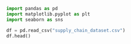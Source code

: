 ```python
import pandas as pd
import matplotlib.pyplot as plt
import seaborn as sns

```

```python
df = pd.read_csv("supply_chain_dataset.csv")
df.head()
```

<div>
<style scoped>
    .dataframe tbody tr th:only-of-type {
        vertical-align: middle;
    }

    .dataframe tbody tr th {
        vertical-align: top;
    }

    .dataframe thead th {
        text-align: right;
    }`</style>`

<table border="1" class="dataframe">
  <thead>
    <tr style="text-align: right;">
      <th></th>
      <th>Product type</th>
      <th>SKU</th>
      <th>Price</th>
      <th>Availability</th>
      <th>Number of products sold</th>
      <th>Revenue generated</th>
      <th>Customer demographics</th>
      <th>Stock levels</th>
      <th>Lead times</th>
      <th>Order quantities</th>
      <th>...</th>
      <th>Location</th>
      <th>Lead time</th>
      <th>Production volumes</th>
      <th>Manufacturing lead time</th>
      <th>Manufacturing costs</th>
      <th>Inspection results</th>
      <th>Defect rates</th>
      <th>Transportation modes</th>
      <th>Routes</th>
      <th>Costs</th>
    </tr>
  </thead>
  <tbody>
    <tr>
      <th>0</th>
      <td>haircare</td>
      <td>SKU0</td>
      <td>69.808006</td>
      <td>55</td>
      <td>802</td>
      <td>8661.996792</td>
      <td>Non-binary</td>
      <td>58</td>
      <td>7</td>
      <td>96</td>
      <td>...</td>
      <td>Mumbai</td>
      <td>29</td>
      <td>215</td>
      <td>29</td>
      <td>46.279879</td>
      <td>Pending</td>
      <td>0.226410</td>
      <td>Road</td>
      <td>Route B</td>
      <td>187.752075</td>
    </tr>
    <tr>
      <th>1</th>
      <td>skincare</td>
      <td>SKU1</td>
      <td>14.843523</td>
      <td>95</td>
      <td>736</td>
      <td>7460.900065</td>
      <td>Female</td>
      <td>53</td>
      <td>30</td>
      <td>37</td>
      <td>...</td>
      <td>Mumbai</td>
      <td>23</td>
      <td>517</td>
      <td>30</td>
      <td>33.616769</td>
      <td>Pending</td>
      <td>4.854068</td>
      <td>Road</td>
      <td>Route B</td>
      <td>503.065579</td>
    </tr>
    <tr>
      <th>2</th>
      <td>haircare</td>
      <td>SKU2</td>
      <td>11.319683</td>
      <td>34</td>
      <td>8</td>
      <td>9577.749626</td>
      <td>Unknown</td>
      <td>1</td>
      <td>10</td>
      <td>88</td>
      <td>...</td>
      <td>Mumbai</td>
      <td>12</td>
      <td>971</td>
      <td>27</td>
      <td>30.688019</td>
      <td>Pending</td>
      <td>4.580593</td>
      <td>Air</td>
      <td>Route C</td>
      <td>141.920282</td>
    </tr>
    <tr>
      <th>3</th>
      <td>skincare</td>
      <td>SKU3</td>
      <td>61.163343</td>
      <td>68</td>
      <td>83</td>
      <td>7766.836426</td>
      <td>Non-binary</td>
      <td>23</td>
      <td>13</td>
      <td>59</td>
      <td>...</td>
      <td>Kolkata</td>
      <td>24</td>
      <td>937</td>
      <td>18</td>
      <td>35.624741</td>
      <td>Fail</td>
      <td>4.746649</td>
      <td>Rail</td>
      <td>Route A</td>
      <td>254.776159</td>
    </tr>
    <tr>
      <th>4</th>
      <td>skincare</td>
      <td>SKU4</td>
      <td>4.805496</td>
      <td>26</td>
      <td>871</td>
      <td>2686.505152</td>
      <td>Non-binary</td>
      <td>5</td>
      <td>3</td>
      <td>56</td>
      <td>...</td>
      <td>Delhi</td>
      <td>5</td>
      <td>414</td>
      <td>3</td>
      <td>92.065161</td>
      <td>Fail</td>
      <td>3.145580</td>
      <td>Air</td>
      <td>Route A</td>
      <td>923.440632</td>
    </tr>
  </tbody>
</table>
<p>5 rows × 24 columns</p>
</div>

```python
df.tail()
```

<div>
<style scoped>
    .dataframe tbody tr th:only-of-type {
        vertical-align: middle;
    }

    .dataframe tbody tr th {
        vertical-align: top;
    }

    .dataframe thead th {
        text-align: right;
    }`</style>`

<table border="1" class="dataframe">
  <thead>
    <tr style="text-align: right;">
      <th></th>
      <th>Product type</th>
      <th>SKU</th>
      <th>Price</th>
      <th>Availability</th>
      <th>Number of products sold</th>
      <th>Revenue generated</th>
      <th>Customer demographics</th>
      <th>Stock levels</th>
      <th>Lead times</th>
      <th>Order quantities</th>
      <th>...</th>
      <th>Location</th>
      <th>Lead time</th>
      <th>Production volumes</th>
      <th>Manufacturing lead time</th>
      <th>Manufacturing costs</th>
      <th>Inspection results</th>
      <th>Defect rates</th>
      <th>Transportation modes</th>
      <th>Routes</th>
      <th>Costs</th>
    </tr>
  </thead>
  <tbody>
    <tr>
      <th>95</th>
      <td>haircare</td>
      <td>SKU95</td>
      <td>77.903927</td>
      <td>65</td>
      <td>672</td>
      <td>7386.363944</td>
      <td>Unknown</td>
      <td>15</td>
      <td>14</td>
      <td>26</td>
      <td>...</td>
      <td>Mumbai</td>
      <td>18</td>
      <td>450</td>
      <td>26</td>
      <td>58.890686</td>
      <td>Pending</td>
      <td>1.210882</td>
      <td>Air</td>
      <td>Route A</td>
      <td>778.864241</td>
    </tr>
    <tr>
      <th>96</th>
      <td>cosmetics</td>
      <td>SKU96</td>
      <td>24.423131</td>
      <td>29</td>
      <td>324</td>
      <td>7698.424766</td>
      <td>Non-binary</td>
      <td>67</td>
      <td>2</td>
      <td>32</td>
      <td>...</td>
      <td>Mumbai</td>
      <td>28</td>
      <td>648</td>
      <td>28</td>
      <td>17.803756</td>
      <td>Pending</td>
      <td>3.872048</td>
      <td>Road</td>
      <td>Route A</td>
      <td>188.742141</td>
    </tr>
    <tr>
      <th>97</th>
      <td>haircare</td>
      <td>SKU97</td>
      <td>3.526111</td>
      <td>56</td>
      <td>62</td>
      <td>4370.916580</td>
      <td>Male</td>
      <td>46</td>
      <td>19</td>
      <td>4</td>
      <td>...</td>
      <td>Mumbai</td>
      <td>10</td>
      <td>535</td>
      <td>13</td>
      <td>65.765156</td>
      <td>Fail</td>
      <td>3.376238</td>
      <td>Road</td>
      <td>Route A</td>
      <td>540.132423</td>
    </tr>
    <tr>
      <th>98</th>
      <td>skincare</td>
      <td>SKU98</td>
      <td>19.754605</td>
      <td>43</td>
      <td>913</td>
      <td>8525.952560</td>
      <td>Female</td>
      <td>53</td>
      <td>1</td>
      <td>27</td>
      <td>...</td>
      <td>Chennai</td>
      <td>28</td>
      <td>581</td>
      <td>9</td>
      <td>5.604691</td>
      <td>Pending</td>
      <td>2.908122</td>
      <td>Rail</td>
      <td>Route A</td>
      <td>882.198864</td>
    </tr>
    <tr>
      <th>99</th>
      <td>haircare</td>
      <td>SKU99</td>
      <td>68.517833</td>
      <td>17</td>
      <td>627</td>
      <td>9185.185829</td>
      <td>Unknown</td>
      <td>55</td>
      <td>8</td>
      <td>59</td>
      <td>...</td>
      <td>Chennai</td>
      <td>29</td>
      <td>921</td>
      <td>2</td>
      <td>38.072899</td>
      <td>Fail</td>
      <td>0.346027</td>
      <td>Rail</td>
      <td>Route B</td>
      <td>210.743009</td>
    </tr>
  </tbody>
</table>
<p>5 rows × 24 columns</p>
</div>

```python
df.shape
```

    (100, 24)

```python
df.info()
```

    <class 'pandas.core.frame.DataFrame'>
    RangeIndex: 100 entries, 0 to 99
    Data columns (total 24 columns):
     #   Column                   Non-Null Count  Dtype
    ---  ------                   --------------  -----
    0   Product type             100 non-null    object
     1   SKU                      100 non-null    object
     2   Price                    100 non-null    float64
     3   Availability             100 non-null    int64
    4   Number of products sold  100 non-null    int64
    5   Revenue generated        100 non-null    float64
     6   Customer demographics    100 non-null    object
     7   Stock levels             100 non-null    int64
    8   Lead times               100 non-null    int64
    9   Order quantities         100 non-null    int64
    10  Shipping times           100 non-null    int64
    11  Shipping carriers        100 non-null    object
     12  Shipping costs           100 non-null    float64
     13  Supplier name            100 non-null    object
     14  Location                 100 non-null    object
     15  Lead time                100 non-null    int64
    16  Production volumes       100 non-null    int64
    17  Manufacturing lead time  100 non-null    int64
    18  Manufacturing costs      100 non-null    float64
     19  Inspection results       100 non-null    object
     20  Defect rates             100 non-null    float64
     21  Transportation modes     100 non-null    object
     22  Routes                   100 non-null    object
     23  Costs                    100 non-null    float64
    dtypes: float64(6), int64(9), object(9)
    memory usage: 18.9+ KB

```python
df.describe()
```

<div>
<style scoped>
    .dataframe tbody tr th:only-of-type {
        vertical-align: middle;
    }

    .dataframe tbody tr th {
        vertical-align: top;
    }

    .dataframe thead th {
        text-align: right;
    }`</style>`

<table border="1" class="dataframe">
  <thead>
    <tr style="text-align: right;">
      <th></th>
      <th>Price</th>
      <th>Availability</th>
      <th>Number of products sold</th>
      <th>Revenue generated</th>
      <th>Stock levels</th>
      <th>Lead times</th>
      <th>Order quantities</th>
      <th>Shipping times</th>
      <th>Shipping costs</th>
      <th>Lead time</th>
      <th>Production volumes</th>
      <th>Manufacturing lead time</th>
      <th>Manufacturing costs</th>
      <th>Defect rates</th>
      <th>Costs</th>
    </tr>
  </thead>
  <tbody>
    <tr>
      <th>count</th>
      <td>100.000000</td>
      <td>100.000000</td>
      <td>100.000000</td>
      <td>100.000000</td>
      <td>100.000000</td>
      <td>100.000000</td>
      <td>100.000000</td>
      <td>100.000000</td>
      <td>100.000000</td>
      <td>100.000000</td>
      <td>100.000000</td>
      <td>100.00000</td>
      <td>100.000000</td>
      <td>100.000000</td>
      <td>100.000000</td>
    </tr>
    <tr>
      <th>mean</th>
      <td>49.462461</td>
      <td>48.400000</td>
      <td>460.990000</td>
      <td>5776.048187</td>
      <td>47.770000</td>
      <td>15.960000</td>
      <td>49.220000</td>
      <td>5.750000</td>
      <td>5.548149</td>
      <td>17.080000</td>
      <td>567.840000</td>
      <td>14.77000</td>
      <td>47.266693</td>
      <td>2.277158</td>
      <td>529.245782</td>
    </tr>
    <tr>
      <th>std</th>
      <td>31.168193</td>
      <td>30.743317</td>
      <td>303.780074</td>
      <td>2732.841744</td>
      <td>31.369372</td>
      <td>8.785801</td>
      <td>26.784429</td>
      <td>2.724283</td>
      <td>2.651376</td>
      <td>8.846251</td>
      <td>263.046861</td>
      <td>8.91243</td>
      <td>28.982841</td>
      <td>1.461366</td>
      <td>258.301696</td>
    </tr>
    <tr>
      <th>min</th>
      <td>1.699976</td>
      <td>1.000000</td>
      <td>8.000000</td>
      <td>1061.618523</td>
      <td>0.000000</td>
      <td>1.000000</td>
      <td>1.000000</td>
      <td>1.000000</td>
      <td>1.013487</td>
      <td>1.000000</td>
      <td>104.000000</td>
      <td>1.00000</td>
      <td>1.085069</td>
      <td>0.018608</td>
      <td>103.916248</td>
    </tr>
    <tr>
      <th>25%</th>
      <td>19.597823</td>
      <td>22.750000</td>
      <td>184.250000</td>
      <td>2812.847151</td>
      <td>16.750000</td>
      <td>8.000000</td>
      <td>26.000000</td>
      <td>3.750000</td>
      <td>3.540248</td>
      <td>10.000000</td>
      <td>352.000000</td>
      <td>7.00000</td>
      <td>22.983299</td>
      <td>1.009650</td>
      <td>318.778455</td>
    </tr>
    <tr>
      <th>50%</th>
      <td>51.239831</td>
      <td>43.500000</td>
      <td>392.500000</td>
      <td>6006.352023</td>
      <td>47.500000</td>
      <td>17.000000</td>
      <td>52.000000</td>
      <td>6.000000</td>
      <td>5.320534</td>
      <td>18.000000</td>
      <td>568.500000</td>
      <td>14.00000</td>
      <td>45.905622</td>
      <td>2.141863</td>
      <td>520.430444</td>
    </tr>
    <tr>
      <th>75%</th>
      <td>77.198228</td>
      <td>75.000000</td>
      <td>704.250000</td>
      <td>8253.976921</td>
      <td>73.000000</td>
      <td>24.000000</td>
      <td>71.250000</td>
      <td>8.000000</td>
      <td>7.601695</td>
      <td>25.000000</td>
      <td>797.000000</td>
      <td>23.00000</td>
      <td>68.621026</td>
      <td>3.563995</td>
      <td>763.078231</td>
    </tr>
    <tr>
      <th>max</th>
      <td>99.171329</td>
      <td>100.000000</td>
      <td>996.000000</td>
      <td>9866.465458</td>
      <td>100.000000</td>
      <td>30.000000</td>
      <td>96.000000</td>
      <td>10.000000</td>
      <td>9.929816</td>
      <td>30.000000</td>
      <td>985.000000</td>
      <td>30.00000</td>
      <td>99.466109</td>
      <td>4.939255</td>
      <td>997.413450</td>
    </tr>
  </tbody>
</table>
</div>

## Data Cleaning

```python
# Checking for duplicate rows
duplicates = df.duplicated()
print(f'Duplicate rows = {duplicates.sum()}')
```

    Duplicate rows = 0

```python
# Checking for missing data
df.isnull().sum()

```

    Product type               0
    SKU                        0
    Price                      0
    Availability               0
    Number of products sold    0
    Revenue generated          0
    Customer demographics      0
    Stock levels               0
    Lead times                 0
    Order quantities           0
    Shipping times             0
    Shipping carriers          0
    Shipping costs             0
    Supplier name              0
    Location                   0
    Lead time                  0
    Production volumes         0
    Manufacturing lead time    0
    Manufacturing costs        0
    Inspection results         0
    Defect rates               0
    Transportation modes       0
    Routes                     0
    Costs                      0
    dtype: int64

I will check for outliers using the Z-score method, values that are more than 3 standard deviations away from the mean will be considered outliers.

```python
# CheckING for outliers using the Z-score method
z_scores = (df - df.mean()) / df.std()
outliers = (z_scores > 3) | (z_scores < -3)
print(f'Outliers:\n{outliers}')
```

    Outliers:
        Availability  Costs  Customer demographics  Defect rates
    0          False  False                  False         False
    1          False  False                  False         False
    2          False  False                  False         False
    3          False  False                  False         False
    4          False  False                  False         False
    ..           ...    ...                    ...           ...
    95         False  False                  False         False
    96         False  False                  False         False
    97         False  False                  False         False
    98         False  False                  False         False
    99         False  False                  False         False

    Inspection results  Lead time  Lead times  Location  Manufacturing costs
    0                False      False       False     False                False
    1                False      False       False     False                False
    2                False      False       False     False                False
    3                False      False       False     False                False
    4                False      False       False     False                False
    ..                 ...        ...         ...       ...                  ...
    95               False      False       False     False                False
    96               False      False       False     False                False
    97               False      False       False     False                False
    98               False      False       False     False                False
    99               False      False       False     False                False

    Manufacturing lead time  ...  Production volumes  Revenue generated
    0                     False  ...               False              False
    1                     False  ...               False              False
    2                     False  ...               False              False
    3                     False  ...               False              False
    4                     False  ...               False              False
    ..                      ...  ...                 ...                ...
    95                    False  ...               False              False
    96                    False  ...               False              False
    97                    False  ...               False              False
    98                    False  ...               False              False
    99                    False  ...               False              False

    Routes    SKU  Shipping carriers  Shipping costs  Shipping times
    0    False  False              False           False           False
    1    False  False              False           False           False
    2    False  False              False           False           False
    3    False  False              False           False           False
    4    False  False              False           False           False
    ..     ...    ...                ...             ...             ...
    95   False  False              False           False           False
    96   False  False              False           False           False
    97   False  False              False           False           False
    98   False  False              False           False           False
    99   False  False              False           False           False

    Stock levels  Supplier name  Transportation modes
    0          False          False                 False
    1          False          False                 False
    2          False          False                 False
    3          False          False                 False
    4          False          False                 False
    ..           ...            ...                   ...
    95         False          False                 False
    96         False          False                 False
    97         False          False                 False
    98         False          False                 False
    99         False          False                 False

    [100 rows x 24 columns]

```python
# Calculating the IQR for each column
Q1 = df.quantile(0.25)
Q3 = df.quantile(0.75)
IQR = Q3 - Q1

# Finding the outliers
outliers = (df < (Q1 - 1.5 * IQR)) | (df > (Q3 + 1.5 * IQR))
outliers
```

<div>
<style scoped>
    .dataframe tbody tr th:only-of-type {
        vertical-align: middle;
    }

    .dataframe tbody tr th {
        vertical-align: top;
    }

    .dataframe thead th {
        text-align: right;
    }`</style>`

<table border="1" class="dataframe">
  <thead>
    <tr style="text-align: right;">
      <th></th>
      <th>Availability</th>
      <th>Costs</th>
      <th>Customer demographics</th>
      <th>Defect rates</th>
      <th>Inspection results</th>
      <th>Lead time</th>
      <th>Lead times</th>
      <th>Location</th>
      <th>Manufacturing costs</th>
      <th>Manufacturing lead time</th>
      <th>...</th>
      <th>Production volumes</th>
      <th>Revenue generated</th>
      <th>Routes</th>
      <th>SKU</th>
      <th>Shipping carriers</th>
      <th>Shipping costs</th>
      <th>Shipping times</th>
      <th>Stock levels</th>
      <th>Supplier name</th>
      <th>Transportation modes</th>
    </tr>
  </thead>
  <tbody>
    <tr>
      <th>0</th>
      <td>False</td>
      <td>False</td>
      <td>False</td>
      <td>False</td>
      <td>False</td>
      <td>False</td>
      <td>False</td>
      <td>False</td>
      <td>False</td>
      <td>False</td>
      <td>...</td>
      <td>False</td>
      <td>False</td>
      <td>False</td>
      <td>False</td>
      <td>False</td>
      <td>False</td>
      <td>False</td>
      <td>False</td>
      <td>False</td>
      <td>False</td>
    </tr>
    <tr>
      <th>1</th>
      <td>False</td>
      <td>False</td>
      <td>False</td>
      <td>False</td>
      <td>False</td>
      <td>False</td>
      <td>False</td>
      <td>False</td>
      <td>False</td>
      <td>False</td>
      <td>...</td>
      <td>False</td>
      <td>False</td>
      <td>False</td>
      <td>False</td>
      <td>False</td>
      <td>False</td>
      <td>False</td>
      <td>False</td>
      <td>False</td>
      <td>False</td>
    </tr>
    <tr>
      <th>2</th>
      <td>False</td>
      <td>False</td>
      <td>False</td>
      <td>False</td>
      <td>False</td>
      <td>False</td>
      <td>False</td>
      <td>False</td>
      <td>False</td>
      <td>False</td>
      <td>...</td>
      <td>False</td>
      <td>False</td>
      <td>False</td>
      <td>False</td>
      <td>False</td>
      <td>False</td>
      <td>False</td>
      <td>False</td>
      <td>False</td>
      <td>False</td>
    </tr>
    <tr>
      <th>3</th>
      <td>False</td>
      <td>False</td>
      <td>False</td>
      <td>False</td>
      <td>False</td>
      <td>False</td>
      <td>False</td>
      <td>False</td>
      <td>False</td>
      <td>False</td>
      <td>...</td>
      <td>False</td>
      <td>False</td>
      <td>False</td>
      <td>False</td>
      <td>False</td>
      <td>False</td>
      <td>False</td>
      <td>False</td>
      <td>False</td>
      <td>False</td>
    </tr>
    <tr>
      <th>4</th>
      <td>False</td>
      <td>False</td>
      <td>False</td>
      <td>False</td>
      <td>False</td>
      <td>False</td>
      <td>False</td>
      <td>False</td>
      <td>False</td>
      <td>False</td>
      <td>...</td>
      <td>False</td>
      <td>False</td>
      <td>False</td>
      <td>False</td>
      <td>False</td>
      <td>False</td>
      <td>False</td>
      <td>False</td>
      <td>False</td>
      <td>False</td>
    </tr>
    <tr>
      <th>...</th>
      <td>...</td>
      <td>...</td>
      <td>...</td>
      <td>...</td>
      <td>...</td>
      <td>...</td>
      <td>...</td>
      <td>...</td>
      <td>...</td>
      <td>...</td>
      <td>...</td>
      <td>...</td>
      <td>...</td>
      <td>...</td>
      <td>...</td>
      <td>...</td>
      <td>...</td>
      <td>...</td>
      <td>...</td>
      <td>...</td>
      <td>...</td>
    </tr>
    <tr>
      <th>95</th>
      <td>False</td>
      <td>False</td>
      <td>False</td>
      <td>False</td>
      <td>False</td>
      <td>False</td>
      <td>False</td>
      <td>False</td>
      <td>False</td>
      <td>False</td>
      <td>...</td>
      <td>False</td>
      <td>False</td>
      <td>False</td>
      <td>False</td>
      <td>False</td>
      <td>False</td>
      <td>False</td>
      <td>False</td>
      <td>False</td>
      <td>False</td>
    </tr>
    <tr>
      <th>96</th>
      <td>False</td>
      <td>False</td>
      <td>False</td>
      <td>False</td>
      <td>False</td>
      <td>False</td>
      <td>False</td>
      <td>False</td>
      <td>False</td>
      <td>False</td>
      <td>...</td>
      <td>False</td>
      <td>False</td>
      <td>False</td>
      <td>False</td>
      <td>False</td>
      <td>False</td>
      <td>False</td>
      <td>False</td>
      <td>False</td>
      <td>False</td>
    </tr>
    <tr>
      <th>97</th>
      <td>False</td>
      <td>False</td>
      <td>False</td>
      <td>False</td>
      <td>False</td>
      <td>False</td>
      <td>False</td>
      <td>False</td>
      <td>False</td>
      <td>False</td>
      <td>...</td>
      <td>False</td>
      <td>False</td>
      <td>False</td>
      <td>False</td>
      <td>False</td>
      <td>False</td>
      <td>False</td>
      <td>False</td>
      <td>False</td>
      <td>False</td>
    </tr>
    <tr>
      <th>98</th>
      <td>False</td>
      <td>False</td>
      <td>False</td>
      <td>False</td>
      <td>False</td>
      <td>False</td>
      <td>False</td>
      <td>False</td>
      <td>False</td>
      <td>False</td>
      <td>...</td>
      <td>False</td>
      <td>False</td>
      <td>False</td>
      <td>False</td>
      <td>False</td>
      <td>False</td>
      <td>False</td>
      <td>False</td>
      <td>False</td>
      <td>False</td>
    </tr>
    <tr>
      <th>99</th>
      <td>False</td>
      <td>False</td>
      <td>False</td>
      <td>False</td>
      <td>False</td>
      <td>False</td>
      <td>False</td>
      <td>False</td>
      <td>False</td>
      <td>False</td>
      <td>...</td>
      <td>False</td>
      <td>False</td>
      <td>False</td>
      <td>False</td>
      <td>False</td>
      <td>False</td>
      <td>False</td>
      <td>False</td>
      <td>False</td>
      <td>False</td>
    </tr>
  </tbody>
</table>
<p>100 rows × 24 columns</p>
</div>

## Data Exploration

### Correlation Matrix

```python
corr_matrix =df.corr()
corr_matrix
```

<div>
<style scoped>
    .dataframe tbody tr th:only-of-type {
        vertical-align: middle;
    }

    .dataframe tbody tr th {
        vertical-align: top;
    }

    .dataframe thead th {
        text-align: right;
    }`</style>`

<table border="1" class="dataframe">
  <thead>
    <tr style="text-align: right;">
      <th></th>
      <th>Price</th>
      <th>Availability</th>
      <th>Number of products sold</th>
      <th>Revenue generated</th>
      <th>Stock levels</th>
      <th>Lead times</th>
      <th>Order quantities</th>
      <th>Shipping times</th>
      <th>Shipping costs</th>
      <th>Lead time</th>
      <th>Production volumes</th>
      <th>Manufacturing lead time</th>
      <th>Manufacturing costs</th>
      <th>Defect rates</th>
      <th>Costs</th>
    </tr>
  </thead>
  <tbody>
    <tr>
      <th>Price</th>
      <td>1.000000</td>
      <td>0.019083</td>
      <td>0.005739</td>
      <td>0.038424</td>
      <td>0.078261</td>
      <td>0.044855</td>
      <td>0.095819</td>
      <td>0.071942</td>
      <td>0.058543</td>
      <td>0.152185</td>
      <td>-0.124575</td>
      <td>-0.301313</td>
      <td>-0.184123</td>
      <td>-0.147247</td>
      <td>0.088501</td>
    </tr>
    <tr>
      <th>Availability</th>
      <td>0.019083</td>
      <td>1.000000</td>
      <td>0.087496</td>
      <td>-0.075170</td>
      <td>-0.025900</td>
      <td>0.170439</td>
      <td>0.143769</td>
      <td>-0.051377</td>
      <td>-0.044179</td>
      <td>-0.156669</td>
      <td>0.050134</td>
      <td>0.065333</td>
      <td>0.134652</td>
      <td>0.040626</td>
      <td>-0.027315</td>
    </tr>
    <tr>
      <th>Number of products sold</th>
      <td>0.005739</td>
      <td>0.087496</td>
      <td>1.000000</td>
      <td>-0.001641</td>
      <td>0.022189</td>
      <td>-0.046419</td>
      <td>0.015992</td>
      <td>0.087315</td>
      <td>0.044285</td>
      <td>0.041230</td>
      <td>0.187945</td>
      <td>-0.048939</td>
      <td>0.034284</td>
      <td>-0.082726</td>
      <td>-0.036951</td>
    </tr>
    <tr>
      <th>Revenue generated</th>
      <td>0.038424</td>
      <td>-0.075170</td>
      <td>-0.001641</td>
      <td>1.000000</td>
      <td>-0.158480</td>
      <td>-0.057296</td>
      <td>0.029422</td>
      <td>-0.109211</td>
      <td>-0.072892</td>
      <td>-0.014178</td>
      <td>-0.037441</td>
      <td>0.014073</td>
      <td>-0.214025</td>
      <td>-0.125335</td>
      <td>0.027252</td>
    </tr>
    <tr>
      <th>Stock levels</th>
      <td>0.078261</td>
      <td>-0.025900</td>
      <td>0.022189</td>
      <td>-0.158480</td>
      <td>1.000000</td>
      <td>0.072571</td>
      <td>-0.111455</td>
      <td>-0.094883</td>
      <td>0.072907</td>
      <td>0.067880</td>
      <td>0.043763</td>
      <td>-0.050592</td>
      <td>0.033243</td>
      <td>-0.149478</td>
      <td>-0.012088</td>
    </tr>
    <tr>
      <th>Lead times</th>
      <td>0.044855</td>
      <td>0.170439</td>
      <td>-0.046419</td>
      <td>-0.057296</td>
      <td>0.072571</td>
      <td>1.000000</td>
      <td>0.105459</td>
      <td>-0.045156</td>
      <td>-0.120746</td>
      <td>-0.002818</td>
      <td>-0.145324</td>
      <td>0.003364</td>
      <td>-0.024441</td>
      <td>0.015681</td>
      <td>0.243686</td>
    </tr>
    <tr>
      <th>Order quantities</th>
      <td>0.095819</td>
      <td>0.143769</td>
      <td>0.015992</td>
      <td>0.029422</td>
      <td>-0.111455</td>
      <td>0.105459</td>
      <td>1.000000</td>
      <td>-0.002561</td>
      <td>0.004261</td>
      <td>-0.086189</td>
      <td>-0.086567</td>
      <td>0.112347</td>
      <td>-0.026784</td>
      <td>0.018986</td>
      <td>0.167306</td>
    </tr>
    <tr>
      <th>Shipping times</th>
      <td>0.071942</td>
      <td>-0.051377</td>
      <td>0.087315</td>
      <td>-0.109211</td>
      <td>-0.094883</td>
      <td>-0.045156</td>
      <td>-0.002561</td>
      <td>1.000000</td>
      <td>0.045108</td>
      <td>-0.022214</td>
      <td>-0.060470</td>
      <td>-0.016953</td>
      <td>0.029132</td>
      <td>-0.036673</td>
      <td>-0.045541</td>
    </tr>
    <tr>
      <th>Shipping costs</th>
      <td>0.058543</td>
      <td>-0.044179</td>
      <td>0.044285</td>
      <td>-0.072892</td>
      <td>0.072907</td>
      <td>-0.120746</td>
      <td>0.004261</td>
      <td>0.045108</td>
      <td>1.000000</td>
      <td>0.029680</td>
      <td>-0.097979</td>
      <td>-0.005653</td>
      <td>0.005984</td>
      <td>0.083139</td>
      <td>0.051671</td>
    </tr>
    <tr>
      <th>Lead time</th>
      <td>0.152185</td>
      <td>-0.156669</td>
      <td>0.041230</td>
      <td>-0.014178</td>
      <td>0.067880</td>
      <td>-0.002818</td>
      <td>-0.086189</td>
      <td>-0.022214</td>
      <td>0.029680</td>
      <td>1.000000</td>
      <td>0.212676</td>
      <td>0.026756</td>
      <td>-0.121999</td>
      <td>0.297099</td>
      <td>0.045219</td>
    </tr>
    <tr>
      <th>Production volumes</th>
      <td>-0.124575</td>
      <td>0.050134</td>
      <td>0.187945</td>
      <td>-0.037441</td>
      <td>0.043763</td>
      <td>-0.145324</td>
      <td>-0.086567</td>
      <td>-0.060470</td>
      <td>-0.097979</td>
      <td>0.212676</td>
      <td>1.000000</td>
      <td>0.184457</td>
      <td>0.051504</td>
      <td>0.118853</td>
      <td>-0.074927</td>
    </tr>
    <tr>
      <th>Manufacturing lead time</th>
      <td>-0.301313</td>
      <td>0.065333</td>
      <td>-0.048939</td>
      <td>0.014073</td>
      <td>-0.050592</td>
      <td>0.003364</td>
      <td>0.112347</td>
      <td>-0.016953</td>
      <td>-0.005653</td>
      <td>0.026756</td>
      <td>0.184457</td>
      <td>1.000000</td>
      <td>-0.158098</td>
      <td>0.139518</td>
      <td>-0.074092</td>
    </tr>
    <tr>
      <th>Manufacturing costs</th>
      <td>-0.184123</td>
      <td>0.134652</td>
      <td>0.034284</td>
      <td>-0.214025</td>
      <td>0.033243</td>
      <td>-0.024441</td>
      <td>-0.026784</td>
      <td>0.029132</td>
      <td>0.005984</td>
      <td>-0.121999</td>
      <td>0.051504</td>
      <td>-0.158098</td>
      <td>1.000000</td>
      <td>-0.007819</td>
      <td>-0.013911</td>
    </tr>
    <tr>
      <th>Defect rates</th>
      <td>-0.147247</td>
      <td>0.040626</td>
      <td>-0.082726</td>
      <td>-0.125335</td>
      <td>-0.149478</td>
      <td>0.015681</td>
      <td>0.018986</td>
      <td>-0.036673</td>
      <td>0.083139</td>
      <td>0.297099</td>
      <td>0.118853</td>
      <td>0.139518</td>
      <td>-0.007819</td>
      <td>1.000000</td>
      <td>0.032072</td>
    </tr>
    <tr>
      <th>Costs</th>
      <td>0.088501</td>
      <td>-0.027315</td>
      <td>-0.036951</td>
      <td>0.027252</td>
      <td>-0.012088</td>
      <td>0.243686</td>
      <td>0.167306</td>
      <td>-0.045541</td>
      <td>0.051671</td>
      <td>0.045219</td>
      <td>-0.074927</td>
      <td>-0.074092</td>
      <td>-0.013911</td>
      <td>0.032072</td>
      <td>1.000000</td>
    </tr>
  </tbody>
</table>
</div>

```python
#Visualizing the matrix
plt.figure(figsize=(10, 8))
sns.heatmap(corr_matrix, annot=True, cmap='coolwarm')
plt.show()
```

![png](Supply-Chain-Analysis_files/Supply-Chain-Analysis_15_0.png)

Observations:

- There is a strong negative correlation between Price and Manufacturing lead time (-0.301), indicating that as the price of a product increases, the manufacturing lead time tends to decrease.
- There is also a strong negative correlation between Revenue generated and Manufacturing costs (-0.214), indicating that as the revenue generated by a product increases, the manufacturing costs tend to decrease.
- Lead time has a strong positive correlation with Defect rates (0.297), indicating that as the lead time for a product increases, the defect rates also tend to increase.
- There is a moderate positive correlation between Lead times and Costs (0.243), indicating that as the lead time for a product increases, the costs also tend to increase.
- There is a moderate negative correlation between Price and Production volumes (-0.124), indicating that as the price of a product increases, the production volumes tend to decrease.

#### 1. Product type and SKU

This will provide information about which products are most popular and profitable.

```python
# Calculating the number of products sold by product type and SKU
top_20_skus = df.groupby('SKU')['Number of products sold'].sum().sort_values(ascending=False).head(20)
top_20_skus = top_20_skus.reset_index()
top_20_skus
```

<div>
<style scoped>
    .dataframe tbody tr th:only-of-type {
        vertical-align: middle;
    }

    .dataframe tbody tr th {
        vertical-align: top;
    }

    .dataframe thead th {
        text-align: right;
    }`</style>`

<table border="1" class="dataframe">
  <thead>
    <tr style="text-align: right;">
      <th></th>
      <th>SKU</th>
      <th>Number of products sold</th>
    </tr>
  </thead>
  <tbody>
    <tr>
      <th>0</th>
      <td>SKU10</td>
      <td>996</td>
    </tr>
    <tr>
      <th>1</th>
      <td>SKU94</td>
      <td>987</td>
    </tr>
    <tr>
      <th>2</th>
      <td>SKU9</td>
      <td>980</td>
    </tr>
    <tr>
      <th>3</th>
      <td>SKU37</td>
      <td>963</td>
    </tr>
    <tr>
      <th>4</th>
      <td>SKU36</td>
      <td>963</td>
    </tr>
    <tr>
      <th>5</th>
      <td>SKU11</td>
      <td>960</td>
    </tr>
    <tr>
      <th>6</th>
      <td>SKU78</td>
      <td>946</td>
    </tr>
    <tr>
      <th>7</th>
      <td>SKU40</td>
      <td>933</td>
    </tr>
    <tr>
      <th>8</th>
      <td>SKU44</td>
      <td>919</td>
    </tr>
    <tr>
      <th>9</th>
      <td>SKU91</td>
      <td>916</td>
    </tr>
    <tr>
      <th>10</th>
      <td>SKU98</td>
      <td>913</td>
    </tr>
    <tr>
      <th>11</th>
      <td>SKU47</td>
      <td>910</td>
    </tr>
    <tr>
      <th>12</th>
      <td>SKU74</td>
      <td>904</td>
    </tr>
    <tr>
      <th>13</th>
      <td>SKU58</td>
      <td>896</td>
    </tr>
    <tr>
      <th>14</th>
      <td>SKU22</td>
      <td>884</td>
    </tr>
    <tr>
      <th>15</th>
      <td>SKU80</td>
      <td>872</td>
    </tr>
    <tr>
      <th>16</th>
      <td>SKU4</td>
      <td>871</td>
    </tr>
    <tr>
      <th>17</th>
      <td>SKU46</td>
      <td>859</td>
    </tr>
    <tr>
      <th>18</th>
      <td>SKU52</td>
      <td>820</td>
    </tr>
    <tr>
      <th>19</th>
      <td>SKU0</td>
      <td>802</td>
    </tr>
  </tbody>
</table>
</div>

```python
# Creating a bar plot
fig, ax = plt.subplots()
top_20_skus.plot.bar(x='SKU', y='Number of products sold', ax=ax)
ax.set_title('Top 20 SKUs by Number of Products Sold')
ax.set_xlabel('SKU')
ax.set_ylabel('Number of Products Sold')
plt.show()
```

![png](Supply-Chain-Analysis_files/Supply-Chain-Analysis_20_0.png)

#### 2. Price and availability

This will provide information on how pricing and inventory management strategies impact sales and revenue.

```python
# Calculating the average price and availability by product type
price_availability = df.groupby('Product type')[['Price', 'Availability']].mean()
price_availability = price_availability.reset_index()
price_availability
```

<div>
<style scoped>
    .dataframe tbody tr th:only-of-type {
        vertical-align: middle;
    }

    .dataframe tbody tr th {
        vertical-align: top;
    }

    .dataframe thead th {
        text-align: right;
    }`</style>`

<table border="1" class="dataframe">
  <thead>
    <tr style="text-align: right;">
      <th></th>
      <th>Product type</th>
      <th>Price</th>
      <th>Availability</th>
    </tr>
  </thead>
  <tbody>
    <tr>
      <th>0</th>
      <td>cosmetics</td>
      <td>57.361058</td>
      <td>51.230769</td>
    </tr>
    <tr>
      <th>1</th>
      <td>haircare</td>
      <td>46.014279</td>
      <td>43.264706</td>
    </tr>
    <tr>
      <th>2</th>
      <td>skincare</td>
      <td>47.259329</td>
      <td>50.925000</td>
    </tr>
  </tbody>
</table>
</div>

```python
# Creating a bar plot
fig, ax = plt.subplots()
price_availability.plot.bar(x='Product type', y=['Price', 'Availability'], ax=ax)
ax.set_title('Average Price and Availability by Product Type')
ax.set_xlabel('Product Type')
ax.set_ylabel('Price and Availability')
plt.show()
```

![png](Supply-Chain-Analysis_files/Supply-Chain-Analysis_24_0.png)

#### 3. Number of products sold and revenue generated

This will provide information about sales performance and can help understand which products are driving revenue and growth.

```python
# Calculating the total number of products sold and revenue generated by product type
sales_revenue = df.groupby('Product type')[['Number of products sold', 'Revenue generated']].sum()
sales_revenue = sales_revenue.reset_index()
sales_revenue
```

<div>
<style scoped>
    .dataframe tbody tr th:only-of-type {
        vertical-align: middle;
    }

    .dataframe tbody tr th {
        vertical-align: top;
    }

    .dataframe thead th {
        text-align: right;
    }`</style>`

<table border="1" class="dataframe">
  <thead>
    <tr style="text-align: right;">
      <th></th>
      <th>Product type</th>
      <th>Number of products sold</th>
      <th>Revenue generated</th>
    </tr>
  </thead>
  <tbody>
    <tr>
      <th>0</th>
      <td>cosmetics</td>
      <td>11757</td>
      <td>161521.265999</td>
    </tr>
    <tr>
      <th>1</th>
      <td>haircare</td>
      <td>13611</td>
      <td>174455.390605</td>
    </tr>
    <tr>
      <th>2</th>
      <td>skincare</td>
      <td>20731</td>
      <td>241628.162133</td>
    </tr>
  </tbody>
</table>
</div>

```python
# Creating a bar plot
fig, ax = plt.subplots()
sales_revenue.plot.bar(x='Product type', y=['Number of products sold', 'Revenue generated'], ax=ax)
ax.set_title('Total Number of Products Sold and Revenue Generated by Product Type')
ax.set_xlabel('Product Type')
ax.set_ylabel('Number of Products Sold and Revenue Generated')
plt.show()
```

![png](Supply-Chain-Analysis_files/Supply-Chain-Analysis_28_0.png)

#### 4. Customer demographics

This will provide more information about the characteristics of customers hence help understand their needs and preferences.

```python
# Calculating the number of products sold by customer demographics
customer_sales = df.groupby(['Customer demographics', 'Product type'])['Number of products sold'].sum()
customer_sales = customer_sales.reset_index()
customer_sales
```

<div>
<style scoped>
    .dataframe tbody tr th:only-of-type {
        vertical-align: middle;
    }

    .dataframe tbody tr th {
        vertical-align: top;
    }

    .dataframe thead th {
        text-align: right;
    }`</style>`

<table border="1" class="dataframe">
  <thead>
    <tr style="text-align: right;">
      <th></th>
      <th>Customer demographics</th>
      <th>Product type</th>
      <th>Number of products sold</th>
    </tr>
  </thead>
  <tbody>
    <tr>
      <th>0</th>
      <td>Female</td>
      <td>cosmetics</td>
      <td>4012</td>
    </tr>
    <tr>
      <th>1</th>
      <td>Female</td>
      <td>haircare</td>
      <td>936</td>
    </tr>
    <tr>
      <th>2</th>
      <td>Female</td>
      <td>skincare</td>
      <td>7853</td>
    </tr>
    <tr>
      <th>3</th>
      <td>Male</td>
      <td>cosmetics</td>
      <td>2304</td>
    </tr>
    <tr>
      <th>4</th>
      <td>Male</td>
      <td>haircare</td>
      <td>2292</td>
    </tr>
    <tr>
      <th>5</th>
      <td>Male</td>
      <td>skincare</td>
      <td>2911</td>
    </tr>
    <tr>
      <th>6</th>
      <td>Non-binary</td>
      <td>cosmetics</td>
      <td>2607</td>
    </tr>
    <tr>
      <th>7</th>
      <td>Non-binary</td>
      <td>haircare</td>
      <td>2820</td>
    </tr>
    <tr>
      <th>8</th>
      <td>Non-binary</td>
      <td>skincare</td>
      <td>5153</td>
    </tr>
    <tr>
      <th>9</th>
      <td>Unknown</td>
      <td>cosmetics</td>
      <td>2834</td>
    </tr>
    <tr>
      <th>10</th>
      <td>Unknown</td>
      <td>haircare</td>
      <td>7563</td>
    </tr>
    <tr>
      <th>11</th>
      <td>Unknown</td>
      <td>skincare</td>
      <td>4814</td>
    </tr>
  </tbody>
</table>
</div>

```python
# Creating a bar plot
fig, ax = plt.subplots()
customer_sales.plot.bar(x='Customer demographics', y='Number of products sold', ax=ax)
ax.set_title('Number of Products Sold by Customer Demographics')
ax.set_xlabel('Customer Demographics')
ax.set_ylabel('Number of Products Sold')
plt.show()
```

![png](Supply-Chain-Analysis_files/Supply-Chain-Analysis_32_0.png)

#### 5. Stock levels, lead times, and order quantities

This will more provide information about inventory management and can help optimize the Supply Chain to ensure that products are available when customers want them.

```python
# Calculating the average stock levels, lead times, and order quantities by product type
inventory_metrics = df.groupby('Product type')[['Stock levels', 'Lead times', 'Order quantities']].mean()
inventory_metrics = inventory_metrics.reset_index()
inventory_metrics
```

<div>
<style scoped>
    .dataframe tbody tr th:only-of-type {
        vertical-align: middle;
    }

    .dataframe tbody tr th {
        vertical-align: top;
    }

    .dataframe thead th {
        text-align: right;
    }`</style>`

<table border="1" class="dataframe">
  <thead>
    <tr style="text-align: right;">
      <th></th>
      <th>Product type</th>
      <th>Stock levels</th>
      <th>Lead times</th>
      <th>Order quantities</th>
    </tr>
  </thead>
  <tbody>
    <tr>
      <th>0</th>
      <td>cosmetics</td>
      <td>58.653846</td>
      <td>15.384615</td>
      <td>51.653846</td>
    </tr>
    <tr>
      <th>1</th>
      <td>haircare</td>
      <td>48.352941</td>
      <td>15.529412</td>
      <td>43.529412</td>
    </tr>
    <tr>
      <th>2</th>
      <td>skincare</td>
      <td>40.200000</td>
      <td>16.700000</td>
      <td>52.475000</td>
    </tr>
  </tbody>
</table>
</div>

```python
# Creating a bar plot
fig, ax = plt.subplots()
inventory_metrics.plot.bar(x='Product type', y=['Stock levels', 'Lead times', 'Order quantities'], ax=ax)
ax.set_title('Average Stock Levels, Lead Times, and Order Quantities by Product Type')
ax.set_xlabel('Product Type')
ax.set_ylabel('Stock Levels, Lead Times, and Order Quantities')
plt.show()
```

![png](Supply-Chain-Analysis_files/Supply-Chain-Analysis_36_0.png)

#### 6. Location, Production volumes, Manufacturing lead time, Manufacturing costs

These will provide more information about the production process and can help identify opportunities to improve efficiency and reduce costs.

```python
# Calculate the average production volumes, manufacturing lead time, and manufacturing costs by location
production_metrics = df.groupby('Location')[['Production volumes', 'Manufacturing lead time', 'Manufacturing costs']].mean()
production_metrics = production_metrics.reset_index()
production_metrics
```

<div>
<style scoped>
    .dataframe tbody tr th:only-of-type {
        vertical-align: middle;
    }

    .dataframe tbody tr th {
        vertical-align: top;
    }

    .dataframe thead th {
        text-align: right;
    }`</style>`

<table border="1" class="dataframe">
  <thead>
    <tr style="text-align: right;">
      <th></th>
      <th>Location</th>
      <th>Production volumes</th>
      <th>Manufacturing lead time</th>
      <th>Manufacturing costs</th>
    </tr>
  </thead>
  <tbody>
    <tr>
      <th>0</th>
      <td>Bangalore</td>
      <td>434.833333</td>
      <td>11.777778</td>
      <td>61.994977</td>
    </tr>
    <tr>
      <th>1</th>
      <td>Chennai</td>
      <td>599.200000</td>
      <td>12.650000</td>
      <td>51.145043</td>
    </tr>
    <tr>
      <th>2</th>
      <td>Delhi</td>
      <td>557.466667</td>
      <td>13.533333</td>
      <td>48.880026</td>
    </tr>
    <tr>
      <th>3</th>
      <td>Kolkata</td>
      <td>618.040000</td>
      <td>15.000000</td>
      <td>41.863122</td>
    </tr>
    <tr>
      <th>4</th>
      <td>Mumbai</td>
      <td>598.181818</td>
      <td>19.727273</td>
      <td>36.730928</td>
    </tr>
  </tbody>
</table>
</div>

```python
# Create a bar plot
fig, ax = plt.subplots()
production_metrics.plot.bar(x='Location', y=['Production volumes', 'Manufacturing lead time', 'Manufacturing costs'], ax=ax)
ax.set_title('Average Production Volumes, Manufacturing Lead Time, and Manufacturing Costs by Location')
ax.set_xlabel('Location')
ax.set_ylabel('Production Volumes, Manufacturing Lead Time, and Manufacturing Costs')
plt.show()
```

![png](Supply-Chain-Analysis_files/Supply-Chain-Analysis_40_0.png)

#### 7. Shipping Costs

```python
shipping= df.groupby('Shipping carriers')['Shipping costs'].sum()
shipping = shipping.reset_index()
shipping 
```

<div>
<style scoped>
    .dataframe tbody tr th:only-of-type {
        vertical-align: middle;
    }

    .dataframe tbody tr th {
        vertical-align: top;
    }

    .dataframe thead th {
        text-align: right;
    }`</style>`

<table border="1" class="dataframe">
  <thead>
    <tr style="text-align: right;">
      <th></th>
      <th>Shipping carriers</th>
      <th>Shipping costs</th>
    </tr>
  </thead>
  <tbody>
    <tr>
      <th>0</th>
      <td>Carrier A</td>
      <td>155.537831</td>
    </tr>
    <tr>
      <th>1</th>
      <td>Carrier B</td>
      <td>236.897620</td>
    </tr>
    <tr>
      <th>2</th>
      <td>Carrier C</td>
      <td>162.379457</td>
    </tr>
  </tbody>
</table>
</div>

```python
# Creating a bar plot
fig, ax = plt.subplots()
shipping.plot.bar(x='Shipping carriers', y='Shipping costs', ax=ax)
ax.set_title('Total Shipping Costs by Shipping Carrier')
ax.set_xlabel('Shipping Carrier')
ax.set_ylabel('Shipping Costs')
plt.show()
```

![png](Supply-Chain-Analysis_files/Supply-Chain-Analysis_43_0.png)

```python

```
